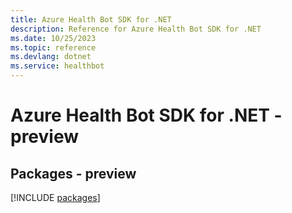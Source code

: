 ```yaml
---
title: Azure Health Bot SDK for .NET
description: Reference for Azure Health Bot SDK for .NET
ms.date: 10/25/2023
ms.topic: reference
ms.devlang: dotnet
ms.service: healthbot
---
```

# Azure Health Bot SDK for .NET - preview
## Packages - preview
[!INCLUDE [packages](health-bot-index.md)]